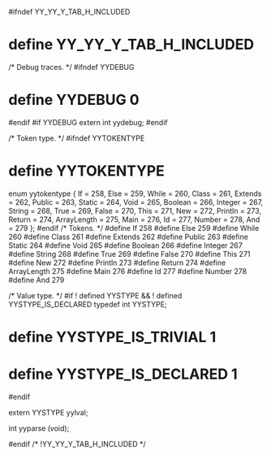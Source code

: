 #ifndef YY_YY_Y_TAB_H_INCLUDED
# define YY_YY_Y_TAB_H_INCLUDED
/* Debug traces.  */
#ifndef YYDEBUG
# define YYDEBUG 0
#endif
#if YYDEBUG
extern int yydebug;
#endif

/* Token type.  */
#ifndef YYTOKENTYPE
# define YYTOKENTYPE
  enum yytokentype
  {
    If = 258,
    Else = 259,
    While = 260,
    Class = 261,
    Extends = 262,
    Public = 263,
    Static = 264,
    Void = 265,
    Boolean = 266,
    Integer = 267,
    String = 268,
    True = 269,
    False = 270,
    This = 271,
    New = 272,
    Println = 273,
    Return = 274,
    ArrayLength = 275,
    Main = 276,
    Id = 277,
    Number = 278,
    And = 279
  };
#endif
/* Tokens.  */
#define If 258
#define Else 259
#define While 260
#define Class 261
#define Extends 262
#define Public 263
#define Static 264
#define Void 265
#define Boolean 266
#define Integer 267
#define String 268
#define True 269
#define False 270
#define This 271
#define New 272
#define Println 273
#define Return 274
#define ArrayLength 275
#define Main 276
#define Id 277
#define Number 278
#define And 279

/* Value type.  */
#if ! defined YYSTYPE && ! defined YYSTYPE_IS_DECLARED
typedef int YYSTYPE;
# define YYSTYPE_IS_TRIVIAL 1
# define YYSTYPE_IS_DECLARED 1
#endif


extern YYSTYPE yylval;

int yyparse (void);

#endif /* !YY_YY_Y_TAB_H_INCLUDED  */
